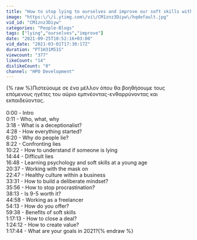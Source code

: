 ```yaml
---
title: "How to stop lying to ourselves and improve our soft skills with Anto Paroian | Cyprus Podcast"
image: "https:\/\/i.ytimg.com\/vi\/CM1znz3Diyw\/hqdefault.jpg"
vid_id: "CM1znz3Diyw"
categories: "People-Blogs"
tags: ["lying","ourselves","improve"]
date: "2021-09-25T10:52:16+03:00"
vid_date: "2021-03-01T17:30:17Z"
duration: "PT1H31M51S"
viewcount: "377"
likeCount: "14"
dislikeCount: "0"
channel: "HPO Development"
---
```

{% raw %}Πιστεύουμε σε ένα μέλλον όπου θα βοηθήσουμε τους επόμενους ηγέτες του αύριο εμπνέοντας-ενθαρρύνοντας και εκπαιδεύοντας.<br /><br />0:00 - Intro<br />0:11 - Who, what, why <br />3:18 - What is a deceptionalist?<br />4:28 - How everything started?<br />6:20 - Why do people lie?<br />8:22 - Confronting lies <br />10:22 - How to understand if someone is lying<br />14:44 - Difficult lies <br />16:48 - Learning psychology and soft skills at a young age<br />20:37 - Working with the mask on<br />22:47 - Healthy culture within a business<br />33:31 - How to build a deliberate mindset?<br />35:56 - How to stop procrastination?<br />38:13 - Is 9-5 worth it?<br />44:58 - Working as a freelancer<br />54:13 - How do you offer?<br />59:38 - Benefits of soft skills<br />1:17:13 - How to close a deal?<br />1:24:12 - How to create value?<br />1:17:44 - What are your goals in 2021?{% endraw %}
